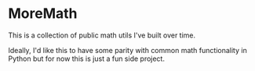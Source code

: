 # MoreMath
This is a collection of public math utils I've built over time.

Ideally, I'd like this to have some parity with common math functionality in Python but for now this is just a fun side project.
